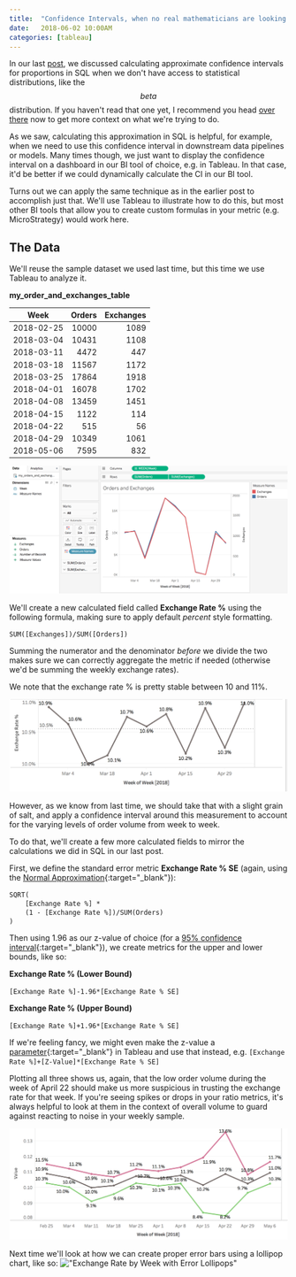 ```yaml
---
title:  "Confidence Intervals, when no real mathematicians are looking - Tableau Edition"
date:   2018-06-02 10:00AM
categories: [tableau]
---
```

In our last [post](https://calogica.github.io/sql/2018/05/09/confidence-intervals-sql.html), we discussed calculating approximate confidence intervals for proportions in SQL when we don't have access to statistical distributions, like the $$beta$$ distribution. If you haven't read that one yet, I recommend you head [over there](https://calogica.github.io/sql/2018/05/09/confidence-intervals-sql.html) now to get more context on what we're trying to do.

As we saw, calculating this approximation in SQL is helpful, for example, when we need to use this confidence interval in downstream data pipelines or models.
Many times though, we just want to display the confidence interval on a dashboard in our BI tool of choice, e.g. in Tableau. In that case, it'd be better if we could dynamically calculate the CI in our BI tool.

Turns out we can apply the same technique as in the earlier post to accomplish just that. We'll use Tableau to illustrate how to do this, but most other BI tools that allow you to create custom formulas in your metric (e.g. MicroStrategy) would work here.

## The Data
We'll reuse the sample dataset we used last time, but this time we use Tableau to analyze it.

**my_order_and_exchanges_table**

| Week       | Orders | Exchanges |
|------------|-------:|----------:|
| 2018-02-25 |  10000 |      1089 |
| 2018-03-04 |  10431 |      1108 |
| 2018-03-11 |   4472 |       447 |
| 2018-03-18 |  11567 |      1172 |
| 2018-03-25 |  17864 |      1918 |
| 2018-04-01 |  16078 |      1702 |
| 2018-04-08 |  13459 |      1451 |
| 2018-04-15 |   1122 |       114 |
| 2018-04-22 |    515 |        56 |
| 2018-04-29 |  10349 |      1061 |
| 2018-05-06 |   7595 |       832 |


!["Orders and Exchanges by Week"](/assets/plots/orders_exchanges_tableau_2.png "Orders and Exchanges by Week")

We'll create a new calculated field called **Exchange Rate %** using the following formula, making sure to apply default _percent_ style formatting.
```
SUM([Exchanges])/SUM([Orders])
```
Summing the numerator and the denominator _before_ we divide the two makes sure we can correctly aggregate the metric if needed (otherwise we'd be summing the weekly exchange rates).

We note that the exchange rate % is pretty stable between 10 and 11%.

!["Exchange Rate by Week"](/assets/plots/exchange_rate_tableau.png "Exchange Rate by Week")

However, as we know from last time, we should take that with a slight grain of salt, and apply a confidence interval around this measurement to account for the varying levels of order volume from week to week.

To do that, we'll create a few more calculated fields to mirror the calculations we did in SQL in our last post.

First, we define the standard error metric **Exchange Rate % SE** (again, using the [Normal Approximation](https://en.wikipedia.org/wiki/Binomial_proportion_confidence_interval#Normal_approximation_interval){:target="_blank"}):
```
SQRT(
    [Exchange Rate %] *
    (1 - [Exchange Rate %])/SUM(Orders)
)
```

Then using 1.96 as our z-value of choice (for a [95% confidence interval](http://www.ltcconline.net/greenl/courses/201/estimation/smallConfLevelTable.htm){:target="_blank"}), we create metrics for the upper and lower bounds, like so:

**Exchange Rate % (Lower Bound)**

`[Exchange Rate %]-1.96*[Exchange Rate % SE]`

**Exchange Rate % (Upper Bound)**

`[Exchange Rate %]+1.96*[Exchange Rate % SE]`

If we're feeling fancy, we might even make the z-value a [parameter](https://onlinehelp.tableau.com/current/pro/desktop/en-us/parameters_create.html){:target="_blank"} in Tableau and use that instead, e.g.
`[Exchange Rate %]+[Z-Value]*[Exchange Rate % SE]`

Plotting all three shows us, again, that the low order volume during the week of April 22 should make us more suspicious in trusting the exchange rate for that week. If you're seeing spikes or drops in your ratio metrics, it's always helpful to look at them in the context of overall volume to guard against reacting to noise in your weekly sample.

!["Exchange Rate by Week with CI"](/assets/plots/exchange_rate_conf_int.png "Exchange Rate by Week with CI")

Next time we'll look at how we can create proper error bars using a lollipop chart, like so:
!["Exchange Rate by Week with Error Lollipops"](/assets/plots/exchange_rate_error_bars_tableau "Exchange Rate by Week with Error Lollipops")
